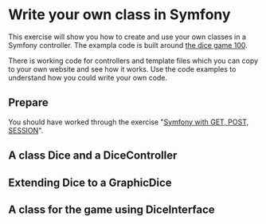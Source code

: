 Write your own class in Symfony
==========================

This exercise will show you how to create and use your own classes in a Symfony controller. The exampla code is built around [the dice game 100](https://en.wikipedia.org/wiki/Pig_(dice_game)).

There is working code for controllers and template files which you can copy to your own website and see how it works. Use the code examples to understand how you could write your own code.



Prepare
--------------------------

You should have worked through the exercise "[Symfony with GET, POST, SESSION](https://github.com/dbwebb-se/mvc/tree/main/example/symfony-get-post-session)".



A class Dice and a DiceController
--------------------------



Extending Dice to a GraphicDice
--------------------------



A class for the game using DiceInterface
--------------------------
